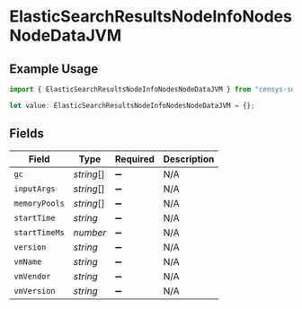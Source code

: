 # ElasticSearchResultsNodeInfoNodesNodeDataJVM

## Example Usage

```typescript
import { ElasticSearchResultsNodeInfoNodesNodeDataJVM } from "censys-sdk-typescript/models/components";

let value: ElasticSearchResultsNodeInfoNodesNodeDataJVM = {};
```

## Fields

| Field              | Type               | Required           | Description        |
| ------------------ | ------------------ | ------------------ | ------------------ |
| `gc`               | *string*[]         | :heavy_minus_sign: | N/A                |
| `inputArgs`        | *string*[]         | :heavy_minus_sign: | N/A                |
| `memoryPools`      | *string*[]         | :heavy_minus_sign: | N/A                |
| `startTime`        | *string*           | :heavy_minus_sign: | N/A                |
| `startTimeMs`      | *number*           | :heavy_minus_sign: | N/A                |
| `version`          | *string*           | :heavy_minus_sign: | N/A                |
| `vmName`           | *string*           | :heavy_minus_sign: | N/A                |
| `vmVendor`         | *string*           | :heavy_minus_sign: | N/A                |
| `vmVersion`        | *string*           | :heavy_minus_sign: | N/A                |